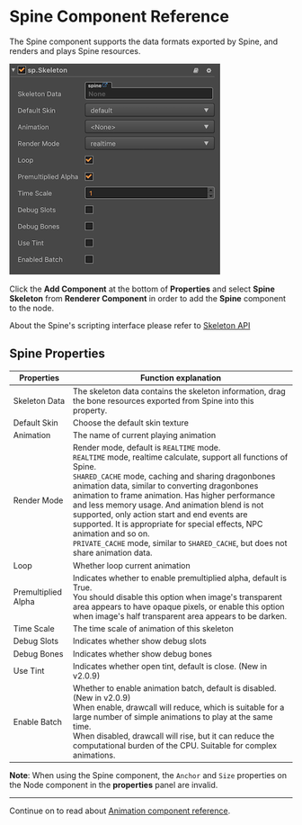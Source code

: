 # Spine Component Reference

The Spine component supports the data formats exported by Spine, and renders and plays Spine resources.

![spine](./spine/spine-properties.png)

Click the **Add Component** at the bottom of **Properties** and select **Spine Skeleton** from **Renderer Component** in order to add the **Spine** component to the node.

About the Spine's scripting interface please refer to [Skeleton API](../../../api/en/classes/Skeleton.html)

## Spine Properties

| Properties |   Function explanation
| ------------------ | ------------------ |
| Skeleton Data      | The skeleton data contains the skeleton information, drag the bone resources exported from Spine into this property.
| Default Skin       | Choose the default skin texture
| Animation          | The name of current playing animation
| Render Mode        | Render mode, default is `REALTIME` mode.<br>`REALTIME` mode, realtime calculate, support all functions of Spine.<br>`SHARED_CACHE` mode, caching and sharing dragonbones animation data, similar to converting dragonbones animation to frame animation. Has higher performance and less memory usage. And animation blend is not supported, only action start and end events are supported. It is appropriate for special effects, NPC animation and so on.<br>`PRIVATE_CACHE` mode, similar to `SHARED_CACHE`, but does not share animation data.
| Loop               | Whether loop current animation
| Premultiplied Alpha| Indicates whether to enable premultiplied alpha, default is True.<br>You should disable this option when image's transparent area appears to have opaque pixels, or enable this option when image's half transparent area appears to be darken.
| Time Scale         | The time scale of animation of this skeleton
| Debug Slots        | Indicates whether show debug slots
| Debug Bones        | Indicates whether show debug bones
| Use Tint           | Indicates whether open tint, default is close. (New in v2.0.9)
| Enable Batch       | Whether to enable animation batch, default is disabled. (New in v2.0.9)<br>When enable, drawcall will reduce, which is suitable for a large number of simple animations to play at the same time.<br>When disabled, drawcall will rise, but it can reduce the computational burden of the CPU. Suitable for complex animations.

**Note**: When using the Spine component, the `Anchor` and `Size` properties on the Node component in the **properties** panel are invalid.


---

Continue on to read about [Animation component reference](animation.md).
